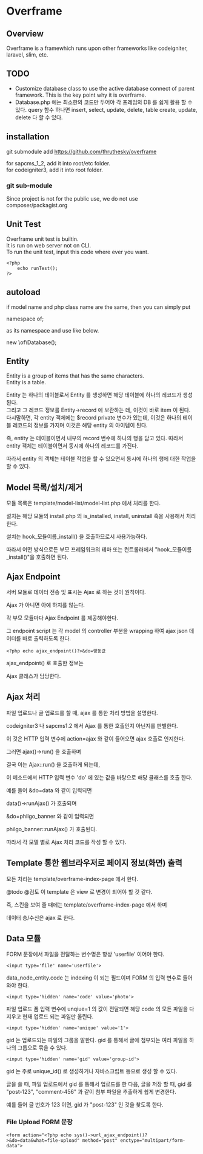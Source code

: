 # Overframe


## Overview

Overframe is a framewhich runs upon other frameworks like codeigniter, laravel, slim, etc.

## TODO

* Customize database class to use the active database connect of parent framework. This is the key point why it is overframe.
* Database.php 에는 최소한의 코드만 두어야 각 프레임의 DB 를 쉽게 활용 할 수 있다.
query 함수 하나면 insert, select, update, delete, table create, update, delete 다 할 수 있다.

 

## installation
git submodule add https://github.com/thruthesky/overframe

for sapcms_1_2, add it into root/etc folder.<br>
for codeigniter3, add it into root folder.


### git sub-module

Since project is not for the public use, we do not use composer/packagist.org<br>






## Unit Test
Overframe unit test is builtin.<br>
It is run on web server not on CLI.<br> 
To run the unit test, input this code where ever you want.

    <?php
		echo runTest();
	?>




## autoload

if model name and php class name are the same, then you can simply put<br>

namespace of;<br>

as its namespace and use like below.<br>

new \of\Database();<br>



## Entity

Entity is a group of items that has the same characters.<br>
Entity is a table.<br>

Entity 는 하나의 테이블로서 Entity 를 생성하면 해당 테이블에 하나의 레코드가 생성된다.<br>
그리고 그 레코드 정보를 Entity->record 에 보관하는 데, 이것이 바로 item 이 된다.<br>
다시말하면, 각 entity 객체에는 $record private 변수가 있는데, 이것은 하나의 테이블 레코드의 정보를 가지며 이것은 해당 entity 의 아이템이 된다.<br>

즉, entity 는 테이블이면서 내부의 record 변수에 하나의 행을 담고 있다. 따라서 entity 객체는 테이블이면서 동시에 하나의 레코드를 가진다.<br>

따라서 entity 의 객체는 테이블 작업을 할 수 있으면서 동시에 하나의 행에 대한 작업을 할 수 있다.<br>







## Model 목록/설치/제거

모듈 목록은 template/model-list/model-list.php 에서 처리를 한다.

설치는 해당 모듈의 install.php 의 is_installed, install, uninstall 훅을 사용해서 처리 한다.



설치는 hook_모듈이름_install() 을 호출하므로서 사용가능하다.

따라서 어떤 방식으로든 부모 프레임워크의 테마 또는 컨트롤러에서 "hook_모듈이름_install()"을 호출하면 된다.


## Ajax Endpoint

서버 모듈로 데이터 전송 및 표시는 Ajax 로 하는 것이 원칙이다.

Ajax 가 아니면 아예 하지를 않는다.

각 부모 모듈마다 Ajax Endpoint 를 제공해야한다.
 
그 endpoint script 는 각 model 의 controller 부분을 wrapping 하여 ajax json 데이터를 바로 출력하도록 한다.
  
    <?php echo ajax_endpoint()?>&do=행동값


ajax_endpoint() 로 호출한 정보는

Ajax 클래스가 담당한다.


## Ajax 처리

파일 업로드나 글 업로드를 할 때, ajax 를 통한 처리 방법을 설명한다.

codeigniter3 나 sapcms1.2 에서 Ajax 를 통한 호출인지 아닌지를 판별한다.

이 것은 HTTP 입력 변수에 action=ajax 와 같이 들어오면 ajax 호출로 인지한다.

그러면 ajax()->run() 을 호출하며

결국 이는 Ajax::run() 을 호출하게 되는데,

이 메소드에서 HTTP 입력 변수 'do' 에 있는 값을 바탕으로 해당 클래스를 호출 한다.

예를 들어 &do=data 와 같이 입력되면

data()->runAjax() 가 호출되며

&do=philgo_banner 와 같이 입력되면

philgo_banner::runAjax() 가 호출된다.


따라서 각 모델 별로 Ajax 처리 코드를 작성 할 수 있다.





## Template 통한 웹브라우저로 페이지 정보(화면) 출력

모든 처리는 template/overframe-index-page 에서 한다.

@todo @검토 이 template 은 view 로 변경이 되어야 할 것 같다.


즉, 스킨을 보여 줄 때에는 template/overframe-index-page 에서 하며

데이터 송/수신은 ajax 로 한다.




## Data 모듈

FORM 문장에서 파일을 전달하는 변수명은 항상 'userfile' 이어야 한다.

    <input type='file' name='userfile'>

data_node_entity.code 는 indexing 이 되는 필드이며 FORM 의 입력 변수로 들어 와야 한다.

    <input type='hidden' name='code' value='photo'>

파일 업로드 폼 입력 변수에 unqiue=1 의 값이 전달되면 해당 code 의 모든 파일을 다 지우고 현재 업로드 되는 파일만 올린다. 

    <input type='hidden' name='unique' value='1'>
    
gid 는 업로드되는 파일의 그룹을 말한다. gid 를 통해서 글에 첨부되는 여러 파일을 하나의 그룹으로 묶을 수 있다.

    <input type='hidden' name='gid' value='group-id'>
    
gid 는 주로 unique_id() 로 생성하거나 자바스크립트 등으로 생성 할 수 있다.

글을 쓸 때, 파일 업로드에서 gid 를 통해서 업로드를 한 다음, 글을 저장 할 때, gid 를 "post-123", "comment-456" 과 같이 첨부 파일을 추출하게 쉽게 변경한다.

예를 들어 글 번호가 123 이면, gid 가 "post-123" 인 것을 찾도록 한다.

### File Upload FORM 문장

    <form action="<?php echo sys()->url_ajax_endpoint()?>&do=data&what=file-upload" method="post" enctype="multipart/form-data">
    